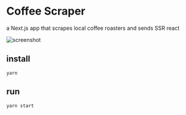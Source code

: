 # Coffee Scraper

a Next.js app that scrapes local coffee roasters and sends SSR react

![screenshot](https://raw.githubusercontent.com/grantglidewell/coffee_scraper/master/scrshot.png)

## install
    yarn
    
## run
    yarn start
